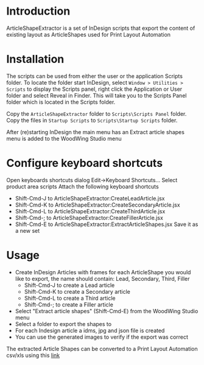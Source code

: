 # Introduction
ArticleShapeExtractor is a set of InDesign scripts that export the content of existing layout as ArticleShapes used for Print Layout Automation

# Installation
The scripts can be used from either the user or the application Scripts folder. To locate the folder start InDesign, select `Window > Utilities > Scripts` to display the Scripts panel, right click the Application or User folder and select Reveal in Finder. This will take you to the Scripts Panel folder which is located in the Scripts folder. 

Copy the `ArticleShapeExtractor` folder to `Scripts\Scripts Panel` folder. 
Copy the files in `Startup Scripts` to `Scripts\Startup Scripts` folder.

After (re)starting InDesign the main menu has an Extract article shapes menu is added to  the WoodWing Studio menu 

# Configure keyboard shortcuts
Open keyboards shortcuts dialog Edit->Keyboard Shortcuts...
Select product area scripts
Attach the following keyboard shortcuts
- Shift-Cmd-J to ArticleShapeExtractor:CreateLeadArticle.jsx
- Shift-Cmd-K to ArticleShapeExtractor:CreateSecondaryArticle.jsx
- Shift-Cmd-L to ArticleShapeExtractor:CreateThirdArticle.jsx
- Shift-Cmd-; to ArticleShapeExtractor:CreateFillerArticle.jsx
- Shift-Cmd-E to ArticleShapeExtractor:ExtractArticleShapes.jsx
Save it as a new set

# Usage
- Create InDesign Articles with frames for each ArticleShape you would like to export, the name should contain: Lead, Secondary, Third, Filler 
    - Shift-Cmd-J to create a Lead article
    - Shift-Cmd-K to create a Secondary article
    - Shift-Cmd-L to create a Third article
    - Shift-Cmd-; to create a Filler article
- Select "Extract article shapes" (Shift-Cmd-E) from the WoodWing Studio menu
- Select a folder to export the shapes to
- For each Indesign article a idms, jpg and json file is created
- You can use the generated images to verify if the export was correct



The extracted Article Shapes can be converted to a Print Layout Automation csv/xls using this [link](https://woodwing.github.io/pla-articleshape-extractor/create-pla-config.html)
